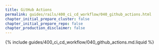 ```yaml
---
title: GitHub Actions
permalink: guides/rails/400_ci_cd_workflow/040_github_actions.html
chapter_initial_prepare_cluster: false
chapter_initial_prepare_repo: false
chapter_production_disclaimer: false
---
```


{% include guides/400_ci_cd_workflow/040_github_actions.md.liquid %}